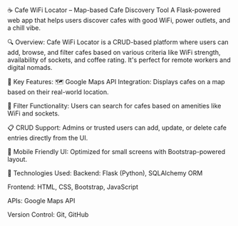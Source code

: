☕ Cafe WiFi Locator – Map-based Cafe Discovery Tool
A Flask-powered web app that helps users discover cafes with good WiFi, power outlets, and a chill vibe.

🔍 Overview:
Cafe WiFi Locator is a CRUD-based platform where users can add, browse, and filter cafes based on various criteria like WiFi strength, availability of sockets, and coffee rating. It's perfect for remote workers and digital nomads.

🌟 Key Features:
🗺️ Google Maps API Integration: Displays cafes on a map based on their real-world location.

🔧 Filter Functionality: Users can search for cafes based on amenities like WiFi and sockets.

📋 CRUD Support: Admins or trusted users can add, update, or delete cafe entries directly from the UI.

📱 Mobile Friendly UI: Optimized for small screens with Bootstrap-powered layout.

🧰 Technologies Used:
Backend: Flask (Python), SQLAlchemy ORM

Frontend: HTML, CSS, Bootstrap, JavaScript

APIs: Google Maps API

Version Control: Git, GitHub
